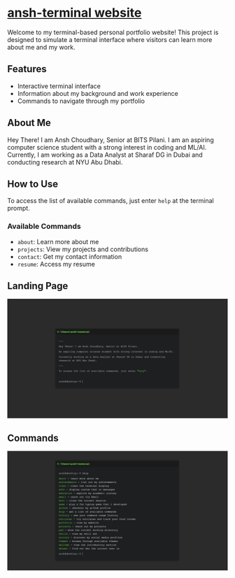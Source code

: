 # [ansh-terminal website](https://ansh-terminal.vercel.app/)

Welcome to my terminal-based personal portfolio website! This project is designed to simulate a terminal interface where visitors can learn more about me and my work.

## Features

- Interactive terminal interface
- Information about my background and work experience
- Commands to navigate through my portfolio

## About Me

Hey There! I am Ansh Choudhary, Senior at BITS Pilani. I am an aspiring computer science student with a strong interest in coding and ML/AI. Currently, I am working as a Data Analyst at Sharaf DG in Dubai and conducting research at NYU Abu Dhabi.

## How to Use

To access the list of available commands, just enter `help` at the terminal prompt.

### Available Commands

- `about`: Learn more about me
- `projects`: View my projects and contributions
- `contact`: Get my contact information
- `resume`: Access my resume

## Landing Page

![Landing Page](https://github.com/AnshChoudhary/ansh-terminal/blob/main/images/main.png)

## Commands 

![Commands](https://github.com/AnshChoudhary/ansh-terminal/blob/main/images/help.png)
